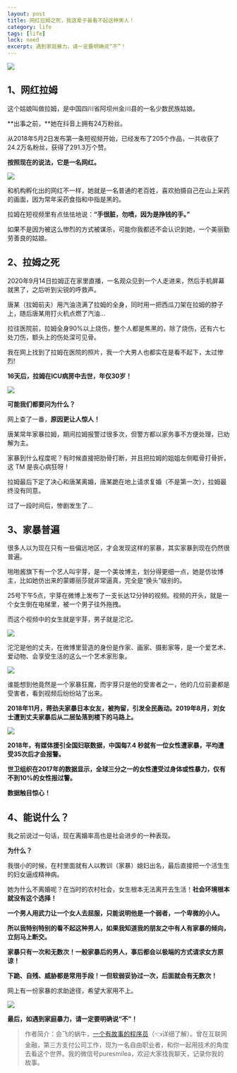 ```yaml
---
layout: post
title: 网红拉姆之死，我这辈子最看不起这种男人！
category: life
tags: [life]
lock: need
excerpt: 遇到家庭暴力，请一定要明确说“不”！
---
```


![](http://favorites.ren/assets/images/2020/it/lamu/lamu01.jpg) 

## 1、网红拉姆

这个姑娘叫做拉姆，是中国四川省阿坝州金川县的一名少数民族姑娘。

**出事之前，**她在抖音上拥有24万粉丝。

从2018年5月2日发布第一条短视频开始，已经发布了205个作品，一共收获了24.2万名粉丝，获得了291.3万个赞。

**按照现在的说法，它是一名网红。**

![](http://favorites.ren/assets/images/2020/it/lamu/lamu02.jpg) 

和机构孵化出的网红不一样，她就是一名普通的老百姓，喜欢拍摄自己在山上采药的画面，因为常年采药食指和中指是黑的。

拉姆在短视频里有点怯怯地说：**“手很脏，勿喷，因为是挣钱的手。”**

如果不是因为被这么惨烈的方式被谋杀，可能你我都还不会认识到她，一个美丽勤劳善良的姑娘。

## 2、拉姆之死

2020年9月14日拉姆正在家里直播，一名观众见到一个人走进来，然后手机屏幕就黑了，之后听到尖锐的呼救声。

唐某（拉姆前夫）用汽油浇满了拉姆的全身，同时用一把西瓜刀架在拉姆的脖子上，随后唐某用打火机点燃了汽油...

拉往医院前，拉姆全身90%以上烧伤，整个人都是焦黑的，除了烧伤，还有六七处刀伤，额头上的伤处深可见骨。

我在网上找到了拉姆在医院的照片，我一个大男人也都实在是看不起下，太过惨烈!

**16天后，拉姆在ICU病房中去世，年仅30岁！**

![](http://favorites.ren/assets/images/2020/it/lamu/lamu03.jpg) 

**可能我们都要问为什么？**

网上查了一番，**原因更让人惊人！**

唐某常年家暴拉姆，期间拉姆报警过很多次，但警方都以家务事不方便处理，已劝解为主。

家暴到什么程度呢？有时候直接把肋骨打断，并且把拉姆的姐姐左侧眶骨打骨折，这 TM 是丧心病狂呀！

拉姆最后下定了决心和唐某离婚，唐某跪在地上请求复婚（不是第一次），拉姆最终没有同意。

过了一段时间后，惨剧发生了...

## 3、家暴普遍

很多人以为现在只有一些偏远地区，才会发现这样的家暴，其实家暴到现在仍然很普遍。

啪啪酱旗下有一个艺人叫宇芽，是一个美妆博主，划分得更细一点，她是仿妆博主，比如她仿出来的蒙娜丽莎就非常逼真，完全是“换头”级别的。

25号下午5点，宇芽在微博上发布了一支长达12分钟的视频。视频的开头，就是一个女生倒在电梯里，被一个男子往外拖拽。

而这个视频中的女生就是宇芽，男子就是沱沱。

![](http://favorites.ren/assets/images/2020/it/lamu/lamu04.jpg) 

沱沱是他的丈夫，在微博里营造的身份是作家、画家、摄影家等，是一个爱艺术、爱动物、会享受生活的这么一个艺术家形象。

![](http://favorites.ren/assets/images/2020/it/lamu/lamu05.jpg) 

谁能想到他竟然是一个家暴狂魔，而宇芽只是他的受害者之一，他的几位前妻都是受害者，看到视频后纷纷站了出来。

**2018年11月，蒋劲夫家暴日本女友，被拘留，引发全民轰动。2019年8月，刘女士遭到丈夫家暴后从二层坠落到楼下的马路上。**

![](http://favorites.ren/assets/images/2020/it/lamu/lamu06.jpg) 

**2018年，有媒体援引全国妇联数据，中国每7.4 秒就有一位女性遭家暴，平均遭受35次后才会报警。**

**世卫组织在2017年的数据显示，全球三分之一的女性遭受过身体或性暴力，仅有不到10%的女性报过警。**

**数据触目惊心！**

## 4、能说什么？

我之前说过一句话，现在离婚率高也是社会进步的一种表现。

**为什么？**

我很小的时候，在村里面就有人以教训（家暴）媳妇出名，最后直接把一个活生生的妇女逼成精神病。

她为什么不离婚呢？在当时的农村社会，女生根本无法离开去生活！**社会环境根本就没有这个选择！**

**一个男人用武力让一个女人去屈服，只能说明他是一个弱者，一个卑微的小人。**

**所以我特别特别的看不起这种男人，如果我知道我的朋友之中有人有家暴的倾向，立刻马上断交。**

**家暴只有一次和无数次！一般家暴后的男人，事后都会以极端的方式请求女方原谅！**

**下跪、自残、威胁都是常用手段！一但软弱妥协过一次，后面就会有无数次！**

网上有一份家暴的求助途径，希望大家用不上。

![](http://favorites.ren/assets/images/2020/it/lamu/lamu07.jpg) 

**最后，如遇到家庭暴力，请一定要明确说“不”！**


>作者简介：会飞的蜗牛，[一个有故事的程序员](https://mp.weixin.qq.com/s/bPk_-DcGF_7lTDoR1pKqVg)（👈详细了解）。曾在互联网金融，第三方支付公司工作，现为一名自由职业者，和你一起用技术的角度去看这个世界。我的微信号puresmilea，欢迎大家找我聊天，记录你我的故事。
